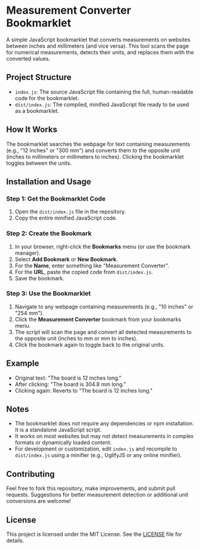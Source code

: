# Measurement Converter Bookmarklet

A simple JavaScript bookmarklet that converts measurements on websites between inches and millimeters (and vice versa). This tool scans the page for numerical measurements, detects their units, and replaces them with the converted values.

## Project Structure

- `index.js`: The source JavaScript file containing the full, human-readable code for the bookmarklet.
- `dist/index.js`: The compiled, minified JavaScript file ready to be used as a bookmarklet.

## How It Works

The bookmarklet searches the webpage for text containing measurements (e.g., "12 inches" or "300 mm") and converts them to the opposite unit (inches to millimeters or millimeters to inches). Clicking the bookmarklet toggles between the units.

## Installation and Usage

### Step 1: Get the Bookmarklet Code
1. Open the `dist/index.js` file in the repository.
2. Copy the entire minified JavaScript code.

### Step 2: Create the Bookmark
1. In your browser, right-click the **Bookmarks** menu (or use the bookmark manager).
2. Select **Add Bookmark** or **New Bookmark**.
3. For the **Name**, enter something like "Measurement Converter".
4. For the **URL**, paste the copied code from `dist/index.js`.
5. Save the bookmark.

### Step 3: Use the Bookmarklet
1. Navigate to any webpage containing measurements (e.g., "10 inches" or "254 mm").
2. Click the **Measurement Converter** bookmark from your bookmarks menu.
3. The script will scan the page and convert all detected measurements to the opposite unit (inches to mm or mm to inches).
4. Click the bookmark again to toggle back to the original units.

## Example
- Original text: "The board is 12 inches long."
- After clicking: "The board is 304.8 mm long."
- Clicking again: Reverts to "The board is 12 inches long."

## Notes
- The bookmarklet does not require any dependencies or npm installation. It is a standalone JavaScript script.
- It works on most websites but may not detect measurements in complex formats or dynamically loaded content.
- For development or customization, edit `index.js` and recompile to `dist/index.js` using a minifier (e.g., UglifyJS or any online minifier).

## Contributing
Feel free to fork this repository, make improvements, and submit pull requests. Suggestions for better measurement detection or additional unit conversions are welcome!

## License
This project is licensed under the MIT License. See the [LICENSE](LICENSE) file for details.